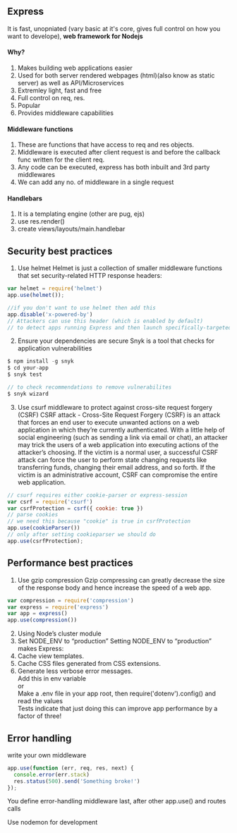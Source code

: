 ## Express
It is fast, unopniated (vary basic at it's core, gives full control on how you want to develope), **web framework for Nodejs**

#### Why?
1. Makes building web applications easier
2. Used for both server rendered webpages (html)(also know as static server) as well as API/Microservices
3. Extremley light, fast and free
4. Full control on req, res.
5. Popular
6. Provides middleware capabilities

#### Middleware functions
1. These are functions that have access to req and res objects.
2. Middleware is executed after client request is and before the callback func written for the client req.
2. Any code can be executed, express has both inbuilt and 3rd party middlewares
3. We can add any no. of middleware in a single request

#### Handlebars
1. It is a templating engine (other are pug, ejs)
2. use res.render()
3. create views/layouts/main.handlebar

## Security best practices
1. Use helmet
Helmet is just a collection of smaller middleware functions that set security-related HTTP response headers:
```javascript
var helmet = require('helmet')
app.use(helmet());

//if you don't want to use helmet then add this
app.disable('x-powered-by')
// Attackers can use this header (which is enabled by default)
// to detect apps running Express and then launch specifically-targeted attacks.
```
2. Ensure your dependencies are secure
Snyk is a tool that checks for application vulnerabilities  
```javascript
$ npm install -g snyk
$ cd your-app
$ snyk test

// to check recommendations to remove vulnerabilites
$ snyk wizard
```
3. Use csurf middleware to protect against cross-site request forgery (CSRF)
CSRF attack - Cross-Site Request Forgery (CSRF) is an attack that forces an end user to execute unwanted actions on a web application in which they’re currently authenticated. With a little help of social engineering (such as sending a link via email or chat), an attacker may trick the users of a web application into executing actions of the attacker’s choosing. If the victim is a normal user, a successful CSRF attack can force the user to perform state changing requests like transferring funds, changing their email address, and so forth. If the victim is an administrative account, CSRF can compromise the entire web application.  
```javascript
// csurf requires either cookie-parser or express-session
var csrf = require('csurf')
var csrfProtection = csrf({ cookie: true })
// parse cookies
// we need this because "cookie" is true in csrfProtection
app.use(cookieParser())
// only after setting cookieparser we should do
app.use(csrfProtection);
```

## Performance best practices
1. Use gzip compression
Gzip compressing can greatly decrease the size of the response body and hence increase the speed of a web app.
```javascript
var compression = require('compression')
var express = require('express')
var app = express()
app.use(compression())
```
2. Using Node’s cluster module
3. Set NODE_ENV to “production”
Setting NODE_ENV to “production” makes Express:
1. Cache view templates.
2. Cache CSS files generated from CSS extensions.
3. Generate less verbose error messages.  
Add this in env variable  
or  
Make a .env file in your app root, then require('dotenv').config() and read the values  
Tests indicate that just doing this can improve app performance by a factor of three!

## Error handling
write your own middleware
```javascript
app.use(function (err, req, res, next) {
  console.error(err.stack)
  res.status(500).send('Something broke!')
});
```
You define error-handling middleware last, after other app.use() and routes calls  

Use nodemon for development
